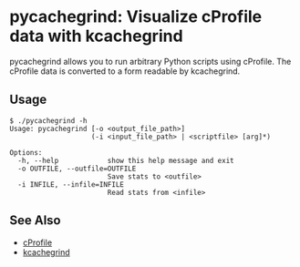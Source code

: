 # pycachegrind: Visualize cProfile data with kcachegrind

pycachegrind allows you to run arbitrary Python scripts
using cProfile.  The cProfile data is converted to a form
readable by kcachegrind.

## Usage

    $ ./pycachegrind -h
    Usage: pycachegrind [-o <output_file_path>]
                        (-i <input_file_path> | <scriptfile> [arg]*)

    Options:
      -h, --help            show this help message and exit
      -o OUTFILE, --outfile=OUTFILE
                            Save stats to <outfile>
      -i INFILE, --infile=INFILE
                            Read stats from <infile>

## See Also

* [cProfile](http://docs.python.org/library/profile.html)
* [kcachegrind](http://kcachegrind.sourceforge.net/)
